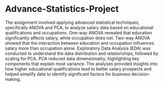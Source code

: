 # Advance-Statistics-Project

The assignment involved applying advanced statistical techniques, specifically ANOVA and PCA, to analyze salary data based on educational qualifications and occupations. One-way ANOVA revealed that education significantly affects salary, while occupation does not. Two-way ANOVA showed that the interaction between education and occupation influences salary more than occupation alone. Exploratory Data Analysis (EDA) was conducted to understand the data distribution and relationships, followed by scaling for PCA. PCA reduced data dimensionality, highlighting key components that explain most variance. The analyses provided insights into how higher educational qualifications lead to better salary prospects and helped simplify data to identify significant factors for business decision-making.
